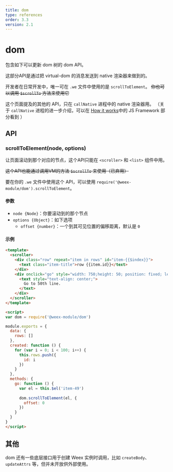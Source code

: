 ```yaml
---
title: dom
type: references
order: 3.3
version: 2.1
---
```


# dom

包含如下可以更新 dom 树的 dom API。

这部分API是通过把 virtual-dom 的消息发送到 native 渲染器来做到的。

开发者在日常开发中，唯一可在 `.we` 文件中使用的是 `scrollToElement`。
~~你也可以调用 `$scrollTo` 方法来使用它~~

这个页面提及的其他的 API，只在 `callNative` 进程中的 native 渲染器用。
（关于 `callNative` 进程的进一步介绍，可以在 [How it works](../../advanced/how-it-works.html)中的 JS Framework 部分看到 ）

## API
### scrollToElement(node, options)

让页面滚动到那个对应的节点，这个API只能在 `<scroller>` 和 `<list>` 组件中用。

~~这个API也能通过调用VM的方法 `$scrollTo` 来使用（已弃用）~~

要在你的 `.we` 文件中使用这个 API，可以使用 `require('@weex-module/dom').scrollToElement`。

#### 参数
- `node {Node}`：你要滚动到的那个节点
- `options {Object}`：如下选项
  - `offset {number}`：一个到其可见位置的偏移距离，默认是 `0`

#### 示例

```html
<template>
  <scroller>
    <div class="row" repeat="item in rows" id="item-{{$index}}">
      <text class="item-title">row {{item.id}}</text>
    </div>
    <div onclick="go" style="width: 750;height: 50; position: fixed; left: 0; right: 0; bottom: 0; background-color: #eeeeee;">
      <text style="text-align: center;">
        Go to 50th line.
      </text>
    </div>
  </scroller>
</template>

<script>
var dom = require('@weex-module/dom')

module.exports = {
  data: {
    rows: []
  },
  created: function () {
    for (var i = 0; i < 100; i++) {
      this.rows.push({
        id: i
      })
    }
  },
  methods: {
    go: function () {
      var el = this.$el('item-49')
      
      dom.scrollToElement(el, {
        offset: 0
      })
    }
  }
}
</script>
```

## 其他

dom 还有一些底层接口用于创建 Weex 实例时调用，比如 `createBody`、`updateAttrs` 等，但并未开放供外部使用。
